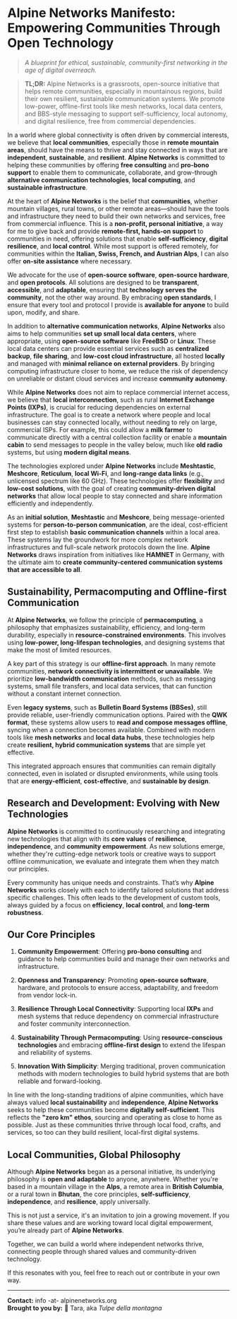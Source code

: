 # Alpine Networks Manifesto: Empowering Communities Through Open Technology
> _A blueprint for ethical, sustainable, community-first networking in 
> the age of digital overreach._

> **TL;DR:** 
> Alpine Networks is a grassroots, open-source initiative 
> that helps remote communities, especially in mountainous regions, 
> build their own resilient, sustainable communication systems. We 
> promote low-power, offline-first tools like mesh networks, local data 
> centers, and BBS-style messaging to support self-sufficiency, local 
> autonomy, and digital resilience, free from commercial dependencies.

In a world where global connectivity is often driven by commercial 
interests, we believe that **local communities**, especially those in 
**remote mountain areas**, should have the means to thrive and stay 
connected in ways that are **independent**, **sustainable**, and 
**resilient**. **Alpine Networks** is committed to helping these 
communities by offering **free consulting** and **pro-bono support** to 
enable them to communicate, collaborate, and grow-through **alternative 
communication technologies**, **local computing**, and **sustainable 
infrastructure**.

At the heart of **Alpine Networks** is the belief that **communities**, 
whether mountain villages, rural towns, or other remote areas—should 
have the tools and infrastructure they need to build their own networks 
and services, free from commercial influence. This is a **non-profit, 
personal initiative**, a way for me to give back and provide 
**remote-first, hands-on support** to communities in need, offering 
solutions that enable **self-sufficiency**, **digital resilience**, and 
**local control**. While most support is offered remotely, for 
communities within the **Italian, Swiss, French, and Austrian Alps**, I 
can also offer **on-site assistance** where necessary.

We advocate for the use of **open-source software**, **open-source 
hardware**, and **open protocols**. All solutions are designed to be 
**transparent**, **accessible**, and **adaptable**, ensuring that 
**technology serves the community**, not the other way around. By 
embracing **open standards**, I ensure that every tool and protocol I 
provide is **available for anyone** to build upon, modify, and share.

In addition to **alternative communication networks**, **Alpine 
Networks** also aims to help communities **set up small local data 
centers**, where appropriate, using **open-source software** like 
**FreeBSD** or **Linux**. These local data centers can provide essential 
services such as **centralized backup**, **file sharing**, and 
**low-cost cloud infrastructure**, all hosted **locally** and managed 
with **minimal reliance on external providers**. By bringing computing 
infrastructure closer to home, we reduce the risk of dependency on 
unreliable or distant cloud services and increase **community 
autonomy**.

While **Alpine Networks** does not aim to replace commercial internet 
access, we believe that **local interconnection**, such as rural 
**Internet Exchange Points (IXPs)**, is crucial for reducing 
dependencies on external infrastructure. The goal is to create a network 
where people and local businesses can stay connected locally, without 
needing to rely on large, commercial ISPs. For example, this could allow 
a **milk farmer** to communicate directly with a central collection 
facility or enable a **mountain cabin** to send messages to people in 
the valley below, much like **old radio** systems, but using **modern 
digital means**.

The technologies explored under **Alpine Networks** include 
**Meshtastic**, **Meshcore**, **Reticulum**, **local Wi-Fi**, and 
**long-range data links** (e.g., unlicensed spectrum like 60 GHz). These 
technologies offer **flexibility** and **low-cost solutions**, with the 
goal of creating **community-driven digital networks** that allow local 
people to stay connected and share information efficiently and 
independently.

As an **initial solution**, **Meshtastic** and **Meshcore**, being 
message-oriented systems for **person-to-person communication**, are the 
ideal, cost-efficient first step to establish **basic communication 
channels** within a local area. These systems lay the groundwork for 
more complex network infrastructures and full-scale network protocols 
down the line. **Alpine Networks** draws inspiration from initiatives 
like **HAMNET** in Germany, with the ultimate aim to **create 
community-centered communication systems that are accessible to all**.

## Sustainability, Permacomputing and Offline-first Communication

At **Alpine Networks**, we follow the principle of **permacomputing**, a 
philosophy that emphasizes sustainability, efficiency, and long-term 
durability, especially in **resource-constrained environments**. This 
involves using **low-power, long-lifespan technologies**, and designing 
systems that make the most of limited resources.

A key part of this strategy is our **offline-first approach**. In many 
remote communities, **network connectivity is intermittent or 
unavailable**. We prioritize **low-bandwidth communication** methods, 
such as messaging systems, small file transfers, and local data 
services, that can function without a constant internet connection.

Even **legacy systems**, such as **Bulletin Board Systems (BBSes)**, 
still provide reliable, user-friendly communication options. Paired with 
the **QWK format**, these systems allow users to **read and compose 
messages offline**, syncing when a connection becomes available. 
Combined with modern tools like **mesh networks** and **local data 
hubs**, these technologies help create **resilient, hybrid communication 
systems** that are simple yet effective.

This integrated approach ensures that communities can remain digitally 
connected, even in isolated or disrupted environments, while using tools 
that are **energy-efficient**, **cost-effective**, and **sustainable by 
design**.

## Research and Development: Evolving with New Technologies

**Alpine Networks** is committed to continuously researching and 
integrating new technologies that align with its **core values** of 
**resilience**, **independence**, and **community empowerment**. As new 
solutions emerge, whether they're cutting-edge network tools or creative 
ways to support offline communication, we evaluate and integrate them 
when they match our principles.

Every community has unique needs and constraints. That’s why **Alpine 
Networks** works closely with each to identify tailored solutions that 
address specific challenges. This often leads to the development of 
custom tools, always guided by a focus on **efficiency**, **local 
control**, and **long-term robustness**.

## Our Core Principles

1. **Community Empowerment**: Offering **pro-bono consulting** and 
guidance to help communities build and manage their own networks and 
infrastructure.

2. **Openness and Transparency**: Promoting **open-source software**, 
hardware, and protocols to ensure access, adaptability, and freedom from 
vendor lock-in.

3. **Resilience Through Local Connectivity**: Supporting local **IXPs** 
and mesh systems that reduce dependency on commercial infrastructure and 
foster community interconnection.

4. **Sustainability Through Permacomputing**: Using **resource-conscious 
technologies** and embracing **offline-first design** to extend the 
lifespan and reliability of systems.

5. **Innovation With Simplicity**: Merging traditional, proven 
communication methods with modern technologies to build hybrid systems 
that are both reliable and forward-looking.

In line with the long-standing traditions of alpine communities, which 
have always valued **local sustainability** and **independence**, 
**Alpine Networks** seeks to help these communities become **digitally 
self-sufficient**. This reflects the **"zero km" ethos**, sourcing and 
operating as close to home as possible. Just as these communities thrive 
through local food, crafts, and services, so too can they build 
resilient, local-first digital systems.

## Local Communities, Global Philosophy

Although **Alpine Networks** began as a personal initiative, its 
underlying philosophy is **open and adaptable** to anyone, anywhere. 
Whether you're based in a mountain village in the **Alps**, a remote 
area in **British Columbia**, or a rural town in **Bhutan**, the core 
principles, **self-sufficiency**, **independence**, and **resilience**, 
apply universally.

This is not just a service, it's an invitation to join a growing 
movement. If you share these values and are working toward local digital 
empowerment, you’re already part of **Alpine Networks**.

Together, we can build a world where independent networks thrive, 
connecting people through shared values and community-driven technology.

If this resonates with you, feel free to reach out or contribute in your 
own way.

---

**Contact:** info -at- alpinenetworks.org  
**Brought to you by:** :tulip: Tara, aka *Tulpe della montagna*
